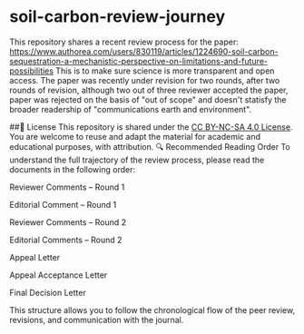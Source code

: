 # soil-carbon-review-journey
This repository shares a recent review process for the paper: https://www.authorea.com/users/830119/articles/1224690-soil-carbon-sequestration-a-mechanistic-perspective-on-limitations-and-future-possibilities
This is to make sure science is more transparent and open access.
The paper was recently under revision for two rounds, after two rounds of revision, although two out of three reviewer accepted the paper, paper was rejected on the basis of "out of scope" and doesn't statisfy the broader readership of "communications earth and environment".

##📜 License
This repository is shared under the [CC BY-NC-SA 4.0 License](https://creativecommons.org/licenses/by-nc-sa/4.0/). You are welcome to reuse and adapt the material for academic and educational purposes, with attribution.
🔍 Recommended Reading Order
To understand the full trajectory of the review process, please read the documents in the following order:

Reviewer Comments – Round 1

Editorial Comment – Round 1

Reviewer Comments – Round 2

Editorial Comments – Round 2

Appeal Letter

Appeal Acceptance Letter

Final Decision Letter

This structure allows you to follow the chronological flow of the peer review, revisions, and communication with the journal.


